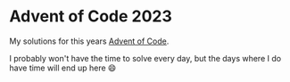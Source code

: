 # Advent of Code 2023

My solutions for this years [Advent of Code](https://adventofcode.com).

I probably won't have the time to solve every day,
but the days where I do have time will end up here :smile:
